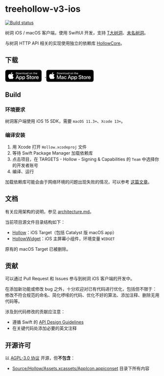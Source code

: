 # treehollow-v3-ios

[![Build status](https://build.appcenter.ms/v0.1/apps/ecb32276-29a0-4925-a8aa-f46d00effd10/branches/main/badge)](https://appcenter.ms)

树洞 iOS / macOS 客户端，使用 SwiftUI 开发，支持 [T大树洞](https://thuhole.com)、[未名树洞](https://www.pkuhollow.com)。

与树洞 HTTP API 相关的实现使用独立的依赖库 [HollowCore](https://github.com/liang2kl/HollowCore)。

## 下载

<a href='https://apps.apple.com/cn/app/treehollow/id1556835658'>
    <img align="center" height=40px src='Documentation/Assets/app_store_ios.svg' style="padding-right: 10px"/>
</a>
<a href='https://apps.apple.com/cn/app/treehollow/id1556835658'>
    <img align="center" height=40px src='Documentation/Assets/app_store_mac.svg'/>
</a>

## Build

### 环境要求

树洞客户端使用 iOS 15 SDK，需要 `macOS 11.3+`、`Xcode 13+`。

### 编译安装

1. 用 Xcode 打开 `Hollow.xcodeproj` 文件
2. 等待 Swift Package Manager 加载依赖库
3. 点击项目，在 TARGETS - Hollow - Signing & Capabilities 的 `Team` 中选择你的开发者账号
4. 编译、运行

加载依赖库可能会由于网络环境的问题出现失败的情况，可以参考 [这篇文章](https://gist.github.com/liang2kl/15237e23b06e737f036b8c1c3e5c0102)。

## 文档

有关应用架构的说明，参见 [architecture.md](Documentation/architecture.md)。

当前项目源文件目录结构如下：

- [Hollow](Source/Hollow)：iOS Target（包括 Catalyst 版 macOS app）
- [HollowWidget](Source/HollowWidget)：iOS 主屏幕小组件，环境变量 `WIDGET`

原有的 macOS Target 已被删除。

## 贡献

可以通过 Pull Request 和 Issues 参与到树洞 iOS 客户端的开发中。

在添加新功能或修改 bug 之外，十分欢迎对已有代码进行优化，包括但不限于：修改不符合规范的命名、简化啰嗦的代码、优化不好的算法、添加注释、删除无用代码等。

涉及到代码修改的贡献应注意：

- 遵循 Swift 的 [API Design Guidelines](https://swift.org/documentation/api-design-guidelines/)
- 在关键代码处添加必要的英文注释

## 开源许可

以 [AGPL-3.0 协议](LICENSE) 开源，但**不包含**：

- [Source/Hollow/Assets.xcassets/AppIcon.appiconset](Source/Hollow/Assets.xcassets/AppIcon.appiconset) 目录下所有内容

